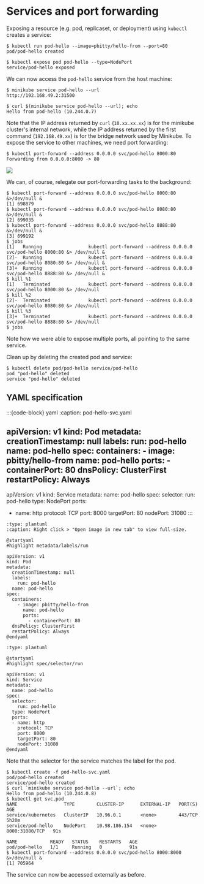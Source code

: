 Services and port forwarding
============================

Exposing a resource (e.g. pod, replicaset, or deployment) using `kubectl` creates a service:

```console
$ kubectl run pod-hello --image=pbitty/hello-from --port=80
pod/pod-hello created

$ kubectl expose pod pod-hello --type=NodePort
service/pod-hello exposed
```

We can now access the `pod-hello` service from the host machine:

```console
$ minikube service pod-hello --url
http://192.168.49.2:31500

$ curl $(minikube service pod-hello --url); echo
Hello from pod-hello (10.244.0.7)
```

Note that the IP address returned by `curl` (`10.xx.xx.xx`) is for the minikube cluster's internal network, while the IP address returned by the first command (`192.168.49.xx`) is for the bridge network used by Minikube. To expose the service to other machines, we need port forwarding:

```console
$ kubectl port-forward --address 0.0.0.0 svc/pod-hello 8000:80
Forwarding from 0.0.0.0:8000 -> 80
```

![](/_static/images/svc-port-forward.png)

We can, of course, relegate our port-forwarding tasks to the background:

```console
$ kubectl port-forward --address 0.0.0.0 svc/pod-hello 8000:80 &>/dev/null &
[1] 698879
$ kubectl port-forward --address 0.0.0.0 svc/pod-hello 8080:80 &>/dev/null &
[2] 699035
$ kubectl port-forward --address 0.0.0.0 svc/pod-hello 8888:80 &>/dev/null &
[3] 699192
$ jobs
[1]   Running                 kubectl port-forward --address 0.0.0.0 svc/pod-hello 8000:80 &> /dev/null &
[2]-  Running                 kubectl port-forward --address 0.0.0.0 svc/pod-hello 8080:80 &> /dev/null &
[3]+  Running                 kubectl port-forward --address 0.0.0.0 svc/pod-hello 8888:80 &> /dev/null &
$ kill %1
[1]   Terminated              kubectl port-forward --address 0.0.0.0 svc/pod-hello 8000:80 &> /dev/null
$ kill %2
[2]-  Terminated              kubectl port-forward --address 0.0.0.0 svc/pod-hello 8080:80 &> /dev/null
$ kill %3
[3]+  Terminated              kubectl port-forward --address 0.0.0.0 svc/pod-hello 8888:80 &> /dev/null
$ jobs
```

Note how we were able to expose multiple ports, all pointing to the same service.

Clean up by deleting the created pod and service:

```console
$ kubectl delete pod/pod-hello service/pod-hello
pod "pod-hello" deleted
service "pod-hello" deleted
```

## YAML specification

:::{code-block} yaml
:caption: pod-hello-svc.yaml

apiVersion: v1
kind: Pod
metadata:
  creationTimestamp: null
  labels:
    run: pod-hello
  name: pod-hello
spec:
  containers:
    - image: pbitty/hello-from
      name: pod-hello
      ports:
        - containerPort: 80
  dnsPolicy: ClusterFirst
  restartPolicy: Always
---
apiVersion: v1
kind: Service
metadata:
  name: pod-hello
spec:
  selector:
    run: pod-hello
  type: NodePort
  ports:
  - name: http
    protocol: TCP
    port: 8000
    targetPort: 80
    nodePort: 31080
:::

```{kroki}
:type: plantuml
:caption: Right click > "Open image in new tab" to view full-size.

@startyaml
#highlight metadata/labels/run

apiVersion: v1
kind: Pod
metadata:
  creationTimestamp: null
  labels:
    run: pod-hello
  name: pod-hello
spec:
  containers:
    - image: pbitty/hello-from
      name: pod-hello
      ports:
        - containerPort: 80
  dnsPolicy: ClusterFirst
  restartPolicy: Always
@endyaml
```

```{kroki}
:type: plantuml

@startyaml
#highlight spec/selector/run

apiVersion: v1
kind: Service
metadata:
  name: pod-hello
spec:
  selector:
    run: pod-hello
  type: NodePort
  ports:
  - name: http
    protocol: TCP
    port: 8000
    targetPort: 80
    nodePort: 31080
@endyaml
```

Note that the selector for the service matches the label for the pod.

```console
$ kubectl create -f pod-hello-svc.yaml
pod/pod-hello created
service/pod-hello created
$ curl `minikube service pod-hello --url`; echo
Hello from pod-hello (10.244.0.8)
$ kubectl get svc,pod
NAME                 TYPE        CLUSTER-IP      EXTERNAL-IP   PORT(S)          AGE
service/kubernetes   ClusterIP   10.96.0.1       <none>        443/TCP          5h20m
service/pod-hello    NodePort    10.98.186.154   <none>        8000:31080/TCP   91s

NAME            READY   STATUS    RESTARTS   AGE
pod/pod-hello   1/1     Running   0          91s
$ kubectl port-forward --address 0.0.0.0 svc/pod-hello 8000:8000 &>/dev/null &
[1] 705964
```

The service can now be accessed externally as before.
